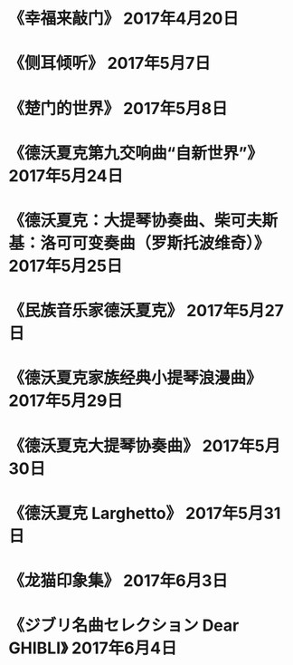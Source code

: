 # 《幸福来敲门》 2017年4月20日
# 《侧耳倾听》  2017年5月7日
# 《楚门的世界》 2017年5月8日
# 《德沃夏克第九交响曲“自新世界”》   2017年5月24日
# 《德沃夏克：大提琴协奏曲、柴可夫斯基：洛可可变奏曲（罗斯托波维奇）》  2017年5月25日
# 《民族音乐家德沃夏克》  2017年5月27日
# 《德沃夏克家族经典小提琴浪漫曲》  2017年5月29日
# 《德沃夏克大提琴协奏曲》  2017年5月30日
# 《德沃夏克 Larghetto》  2017年5月31日
# 《龙猫印象集》 2017年6月3日
# 《ジブリ名曲セレクション Dear GHIBLI》 2017年6月4日
